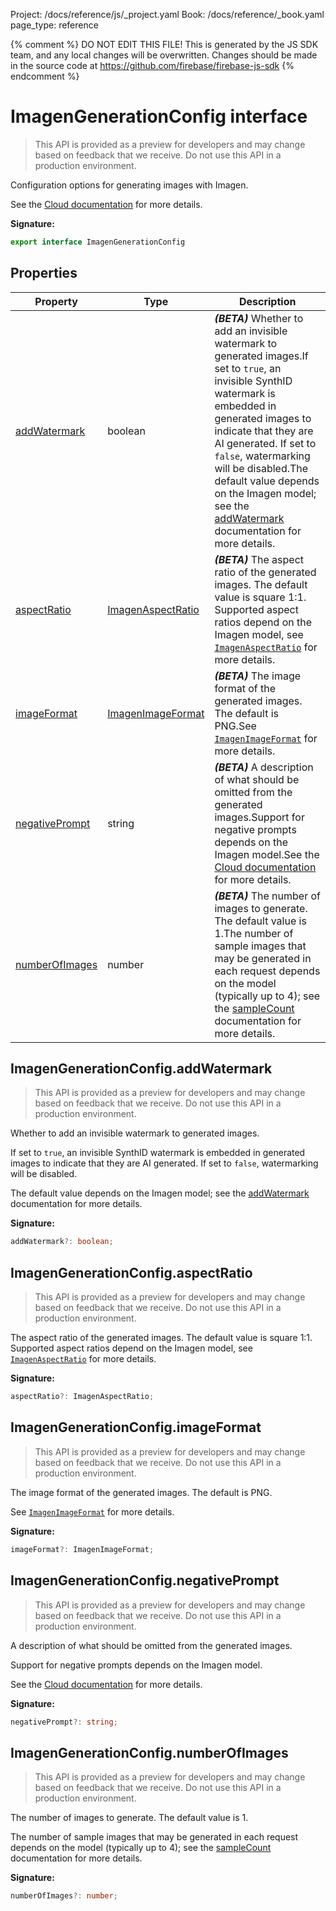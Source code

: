 Project: /docs/reference/js/_project.yaml
Book: /docs/reference/_book.yaml
page_type: reference

{% comment %}
DO NOT EDIT THIS FILE!
This is generated by the JS SDK team, and any local changes will be
overwritten. Changes should be made in the source code at
https://github.com/firebase/firebase-js-sdk
{% endcomment %}

# ImagenGenerationConfig interface
> This API is provided as a preview for developers and may change based on feedback that we receive. Do not use this API in a production environment.
> 

Configuration options for generating images with Imagen.

See the [Cloud documentation](https://cloud.google.com/vertex-ai/generative-ai/docs/image/generate-images) for more details.

<b>Signature:</b>

```typescript
export interface ImagenGenerationConfig 
```

## Properties

|  Property | Type | Description |
|  --- | --- | --- |
|  [addWatermark](./vertexai.imagengenerationconfig.md#imagengenerationconfigaddwatermark) | boolean | <b><i>(BETA)</i></b> Whether to add an invisible watermark to generated images.<!-- -->If set to <code>true</code>, an invisible SynthID watermark is embedded in generated images to indicate that they are AI generated. If set to <code>false</code>, watermarking will be disabled.<!-- -->The default value depends on the Imagen model; see the [addWatermark](https://cloud.google.com/vertex-ai/generative-ai/docs/model-reference/imagen-api#parameter_list) documentation for more details. |
|  [aspectRatio](./vertexai.imagengenerationconfig.md#imagengenerationconfigaspectratio) | [ImagenAspectRatio](./vertexai.md#imagenaspectratio) | <b><i>(BETA)</i></b> The aspect ratio of the generated images. The default value is square 1:1. Supported aspect ratios depend on the Imagen model, see <code>[ImagenAspectRatio](./vertexai.md#imagenaspectratio)</code> for more details. |
|  [imageFormat](./vertexai.imagengenerationconfig.md#imagengenerationconfigimageformat) | [ImagenImageFormat](./vertexai.imagenimageformat.md#imagenimageformat_class) | <b><i>(BETA)</i></b> The image format of the generated images. The default is PNG.<!-- -->See <code>[ImagenImageFormat](./vertexai.imagenimageformat.md#imagenimageformat_class)</code> for more details. |
|  [negativePrompt](./vertexai.imagengenerationconfig.md#imagengenerationconfignegativeprompt) | string | <b><i>(BETA)</i></b> A description of what should be omitted from the generated images.<!-- -->Support for negative prompts depends on the Imagen model.<!-- -->See the [Cloud documentation](https://cloud.google.com/vertex-ai/generative-ai/docs/image/generate-images#negative-prompt) for more details. |
|  [numberOfImages](./vertexai.imagengenerationconfig.md#imagengenerationconfignumberofimages) | number | <b><i>(BETA)</i></b> The number of images to generate. The default value is 1.<!-- -->The number of sample images that may be generated in each request depends on the model (typically up to 4); see the [sampleCount](https://cloud.google.com/vertex-ai/generative-ai/docs/model-reference/imagen-api#parameter_list) documentation for more details. |

## ImagenGenerationConfig.addWatermark

> This API is provided as a preview for developers and may change based on feedback that we receive. Do not use this API in a production environment.
> 

Whether to add an invisible watermark to generated images.

If set to `true`<!-- -->, an invisible SynthID watermark is embedded in generated images to indicate that they are AI generated. If set to `false`<!-- -->, watermarking will be disabled.

The default value depends on the Imagen model; see the [addWatermark](https://cloud.google.com/vertex-ai/generative-ai/docs/model-reference/imagen-api#parameter_list) documentation for more details.

<b>Signature:</b>

```typescript
addWatermark?: boolean;
```

## ImagenGenerationConfig.aspectRatio

> This API is provided as a preview for developers and may change based on feedback that we receive. Do not use this API in a production environment.
> 

The aspect ratio of the generated images. The default value is square 1:1. Supported aspect ratios depend on the Imagen model, see <code>[ImagenAspectRatio](./vertexai.md#imagenaspectratio)</code> for more details.

<b>Signature:</b>

```typescript
aspectRatio?: ImagenAspectRatio;
```

## ImagenGenerationConfig.imageFormat

> This API is provided as a preview for developers and may change based on feedback that we receive. Do not use this API in a production environment.
> 

The image format of the generated images. The default is PNG.

See <code>[ImagenImageFormat](./vertexai.imagenimageformat.md#imagenimageformat_class)</code> for more details.

<b>Signature:</b>

```typescript
imageFormat?: ImagenImageFormat;
```

## ImagenGenerationConfig.negativePrompt

> This API is provided as a preview for developers and may change based on feedback that we receive. Do not use this API in a production environment.
> 

A description of what should be omitted from the generated images.

Support for negative prompts depends on the Imagen model.

See the [Cloud documentation](https://cloud.google.com/vertex-ai/generative-ai/docs/image/generate-images#negative-prompt) for more details.

<b>Signature:</b>

```typescript
negativePrompt?: string;
```

## ImagenGenerationConfig.numberOfImages

> This API is provided as a preview for developers and may change based on feedback that we receive. Do not use this API in a production environment.
> 

The number of images to generate. The default value is 1.

The number of sample images that may be generated in each request depends on the model (typically up to 4); see the [sampleCount](https://cloud.google.com/vertex-ai/generative-ai/docs/model-reference/imagen-api#parameter_list) documentation for more details.

<b>Signature:</b>

```typescript
numberOfImages?: number;
```
